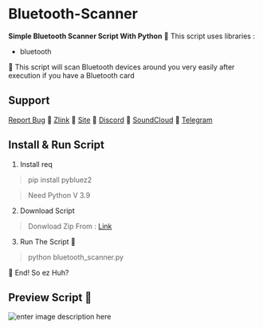 # **Bluetooth-Scanner**

**Simple Bluetooth Scanner Script With Python**
🥷 This script uses libraries :

 - bluetooth

🥷 This script will scan Bluetooth devices around you very easily after execution if you have a Bluetooth card
## Support

[Report Bug](mrrobotha3@gmail.com) 🥷 [Zlink](https://zil.ink/d3f417) 🥷 [Site](https://d3f417.site) 🥷 [Discord](https://discord.com/users/755142355400786006) 🥷 [SoundCloud](https://soundcloud.com/d3f417) 🥷 [Telegram](https://t.me/ItzSabine)
## Install & Run Script

 1. Install req

> pip install pybluez2

> Need Python V 3.9
 2. Download Script

> Donwload Zip From : [Link](https://github.com/mss-d3f417/Bluetooth-Scanner)

 3. Run The Script 🥷

> python bluetooth_scanner.py 

🥷 End! So ez Huh? 

## Preview Script 🥷

![enter image description here](https://s8.uupload.ir/files/image_jirw.png)
